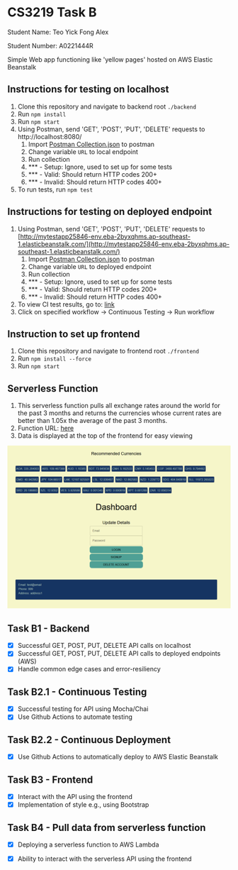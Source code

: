 # CS3219 Task B
Student Name: Teo Yick Fong Alex

Student Number: A0221444R


Simple Web app functioning like 'yellow pages' hosted on AWS Elastic Beanstalk

## Instructions for testing on localhost
1. Clone this repository and navigate to backend root `./backend`
1. Run `npm install`
1. Run `npm start`
1. Using Postman, send 'GET', 'POST', 'PUT', 'DELETE' requests to http://localhost:8080/
    1. Import [Postman Collection.json](./Postman%20Collection.json) to postman
	1. Change variable `URL` to local endpoint
	1. Run collection
	1. *** - Setup: Ignore, used to set up for some tests
	1. *** - Valid: Should return HTTP codes 200+
	1. *** - Invalid: Should return HTTP codes 400+
2. To run tests, run `npm test`


## Instructions for testing on deployed endpoint
1. Using Postman, send 'GET', 'POST', 'PUT', 'DELETE' requests to [http://mytestapp25846-env.eba-2byxqhms.ap-southeast-1.elasticbeanstalk.com/](http://mytestapp25846-env.eba-2byxqhms.ap-southeast-1.elasticbeanstalk.com/)
	1. Import [Postman Collection.json](./Postman%20Collection.json) to postman
	1. Change variable `URL` to deployed endpoint
	1. Run collection
	1. *** - Setup: Ignore, used to set up for some tests
	1. *** - Valid: Should return HTTP codes 200+
	1. *** - Invalid: Should return HTTP codes 400+
1. To view CI test results, go to: [link](https://github.com/alexteo98/test-25846/actions)
1. Click on specified workflow -> Continuous Testing -> Run workflow

## Instruction to set up frontend
1. Clone this repository and navigate to frontend root `./frontend`
1. Run `npm install --force`
1. Run `npm start`


## Serverless Function
1. This serverless function pulls all exchange rates around the world for the past 3 months and returns the currencies whose current rates are better than 1.05x the average of the past 3 months.
2. Function URL: [here](https://nazyxywbs2lgv7pea34636c7d40smpmi.lambda-url.ap-southeast-1.on.aws/)
3. Data is displayed at the top of the frontend for easy viewing

![](/images/frontend.png)



## Task B1 - Backend
- [x] Successful GET, POST, PUT, DELETE API calls on localhost
- [x] Successful GET, POST, PUT, DELETE API calls to deployed endpoints (AWS)
- [x] Handle common edge cases and error-resiliency

## Task B2.1 - Continuous Testing 
- [x] Successful testing for API using Mocha/Chai
- [x] Use Github Actions to automate testing

## Task B2.2 - Continuous Deployment
- [x] Use Github Actions to automatically deploy to AWS Elastic Beanstalk

## Task B3 - Frontend
- [x] Interact with the API using the frontend
- [x] Implementation of style e.g., using Bootstrap

## Task B4 - Pull data from serverless function
- [x] Deploying a serverless function to AWS Lambda
- [x] Ability to interact with the serverless API using the frontend

